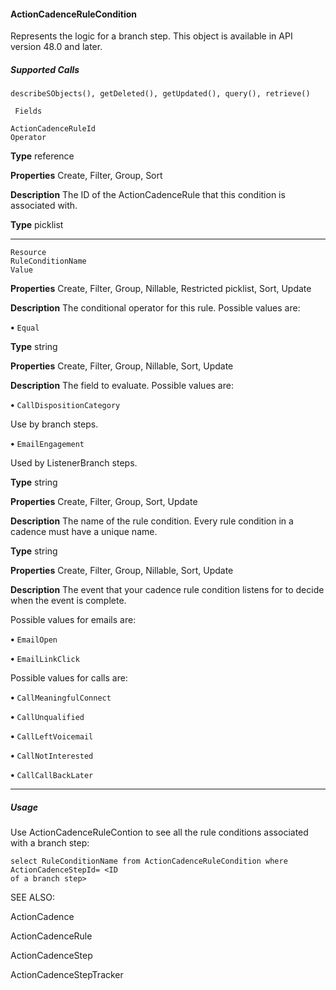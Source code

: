 #### ActionCadenceRuleCondition

Represents the logic for a branch step. This object is available in API version 48.0 and later.

##### Supported Calls
```
describeSObjects(), getDeleted(), getUpdated(), query(), retrieve()

 Fields

```
```
ActionCadenceRuleId
Operator

```

**Type**
reference

**Properties**
Create, Filter, Group, Sort

**Description**
The ID of the ActionCadenceRule that this condition is associated with.

**Type**
picklist


-----

```
Resource
RuleConditionName
Value

```

**Properties**
Create, Filter, Group, Nillable, Restricted picklist, Sort, Update

**Description**
The conditional operator for this rule. Possible values are:

**•** `Equal`

**Type**
string

**Properties**
Create, Filter, Group, Nillable, Sort, Update

**Description**
The field to evaluate. Possible values are:

**•** `CallDispositionCategory`

Use by branch steps.

**•** `EmailEngagement`

Used by ListenerBranch steps.

**Type**
string

**Properties**
Create, Filter, Group, Sort, Update

**Description**
The name of the rule condition. Every rule condition in a cadence must have a unique name.

**Type**
string

**Properties**
Create, Filter, Group, Nillable, Sort, Update

**Description**
The event that your cadence rule condition listens for to decide when the event is complete.

Possible values for emails are:

**•** `EmailOpen`

**•** `EmailLinkClick`

Possible values for calls are:

**•** `CallMeaningfulConnect`

**•** `CallUnqualified`

**•** `CallLeftVoicemail`

**•** `CallNotInterested`

**•** `CallCallBackLater`


-----

##### Usage

Use ActionCadenceRuleContion to see all the rule conditions associated with a branch step:
```
select RuleConditionName from ActionCadenceRuleCondition where ActionCadenceStepId= <ID
of a branch step>

```
SEE ALSO:

ActionCadence

ActionCadenceRule

ActionCadenceStep

ActionCadenceStepTracker
